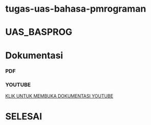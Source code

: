 # tugas-uas-bahasa-pmrograman
# UAS_BASPROG
# Dokumentasi
### PDF 

### YOUTUBE 
[KLIK UNTUK MEMBUKA DOKUMENTASI YOUTUBE](https://youtu.be/33rDQQZHbwY)
# SELESAI

